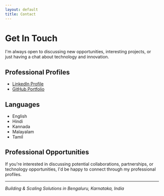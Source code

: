 ```yaml
---
layout: default
title: Contact
---
```


# Get In Touch

I'm always open to discussing new opportunities, interesting projects, or just having a chat about technology and innovation.

## Professional Profiles
- [LinkedIn Profile](https://www.linkedin.com/in/ponmanadiyil)
- [GitHub Portfolio](https://github.com/wenod)

## Languages
- English
- Hindi
- Kannada
- Malayalam
- Tamil

## Professional Opportunities
If you're interested in discussing potential collaborations, partnerships, or technology opportunities, I'd be happy to connect through my professional profiles.

---
*Building & Scaling Solutions in Bengaluru, Karnataka, India*